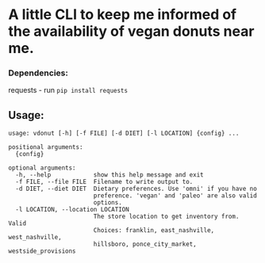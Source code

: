 # A little CLI to keep me informed of the availability of vegan donuts near me.

### Dependencies:
requests - run `pip install requests`
## Usage:
```
usage: vdonut [-h] [-f FILE] [-d DIET] [-l LOCATION] {config} ...

positional arguments:
  {config}

optional arguments:
  -h, --help            show this help message and exit
  -f FILE, --file FILE  Filename to write output to.
  -d DIET, --diet DIET  Dietary preferences. Use 'omni' if you have no
                        preference. 'vegan' and 'paleo' are also valid
                        options.
  -l LOCATION, --location LOCATION
                        The store location to get inventory from. Valid
                        Choices: franklin, east_nashville, west_nashville,
                        hillsboro, ponce_city_market, westside_provisions
```
